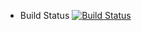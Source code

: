 - Build Status [![Build Status](https://travis-ci.com/barbieauglend/TDDT.svg?token=vy1pnGkHyGjDFcjgF8Lh&branch=master)](https://travis-ci.com/barbieauglend/TDDT.svg?token=vy1pnGkHyGjDFcjgF8Lh&branch=master)
